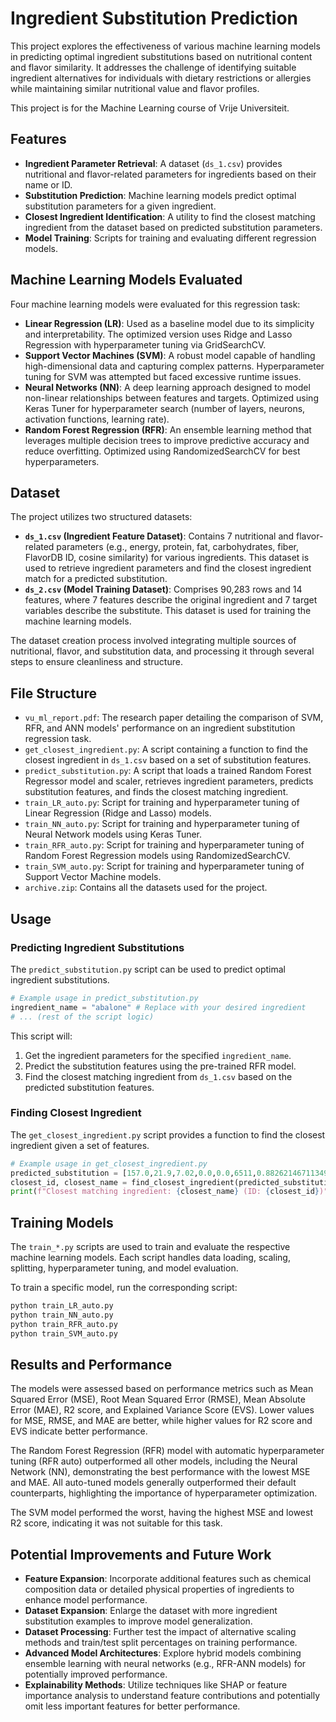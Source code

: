 # Ingredient Substitution Prediction

This project explores the effectiveness of various machine learning models in predicting optimal ingredient substitutions based on nutritional content and flavor similarity. It addresses the challenge of identifying suitable ingredient alternatives for individuals with dietary restrictions or allergies while maintaining similar nutritional value and flavor profiles.

This project is for the Machine Learning course of Vrije Universiteit.

## Features

* **Ingredient Parameter Retrieval**: A dataset (`ds_1.csv`) provides nutritional and flavor-related parameters for ingredients based on their name or ID.
* **Substitution Prediction**: Machine learning models predict optimal substitution parameters for a given ingredient.
* **Closest Ingredient Identification**: A utility to find the closest matching ingredient from the dataset based on predicted substitution parameters.
* **Model Training**: Scripts for training and evaluating different regression models.

## Machine Learning Models Evaluated

Four machine learning models were evaluated for this regression task:

* **Linear Regression (LR)**: Used as a baseline model due to its simplicity and interpretability. The optimized version uses Ridge and Lasso Regression with hyperparameter tuning via GridSearchCV.
* **Support Vector Machines (SVM)**: A robust model capable of handling high-dimensional data and capturing complex patterns. Hyperparameter tuning for SVM was attempted but faced excessive runtime issues.
* **Neural Networks (NN)**: A deep learning approach designed to model non-linear relationships between features and targets. Optimized using Keras Tuner for hyperparameter search (number of layers, neurons, activation functions, learning rate).
* **Random Forest Regression (RFR)**: An ensemble learning method that leverages multiple decision trees to improve predictive accuracy and reduce overfitting. Optimized using RandomizedSearchCV for best hyperparameters.

## Dataset

The project utilizes two structured datasets:

* **`ds_1.csv` (Ingredient Feature Dataset)**: Contains 7 nutritional and flavor-related parameters (e.g., energy, protein, fat, carbohydrates, fiber, FlavorDB ID, cosine similarity) for various ingredients. This dataset is used to retrieve ingredient parameters and find the closest ingredient match for a predicted substitution.
* **`ds_2.csv` (Model Training Dataset)**: Comprises 90,283 rows and 14 features, where 7 features describe the original ingredient and 7 target variables describe the substitute. This dataset is used for training the machine learning models.

The dataset creation process involved integrating multiple sources of nutritional, flavor, and substitution data, and processing it through several steps to ensure cleanliness and structure.

## File Structure

* `vu_ml_report.pdf`: The research paper detailing the comparison of SVM, RFR, and ANN models' performance on an ingredient substitution regression task.
* `get_closest_ingredient.py`: A script containing a function to find the closest ingredient in `ds_1.csv` based on a set of substitution features.
* `predict_substitution.py`: A script that loads a trained Random Forest Regressor model and scaler, retrieves ingredient parameters, predicts substitution features, and finds the closest matching ingredient.
* `train_LR_auto.py`: Script for training and hyperparameter tuning of Linear Regression (Ridge and Lasso) models.
* `train_NN_auto.py`: Script for training and hyperparameter tuning of Neural Network models using Keras Tuner.
* `train_RFR_auto.py`: Script for training and hyperparameter tuning of Random Forest Regression models using RandomizedSearchCV.
* `train_SVM_auto.py`: Script for training and hyperparameter tuning of Support Vector Machine models.
* `archive.zip`: Contains all the datasets used for the project.

## Usage

### Predicting Ingredient Substitutions

The `predict_substitution.py` script can be used to predict optimal ingredient substitutions.

```python
# Example usage in predict_substitution.py
ingredient_name = "abalone" # Replace with your desired ingredient
# ... (rest of the script logic)
````

This script will:

1.  Get the ingredient parameters for the specified `ingredient_name`.
2.  Predict the substitution features using the pre-trained RFR model.
3.  Find the closest matching ingredient from `ds_1.csv` based on the predicted substitution features.

### Finding Closest Ingredient

The `get_closest_ingredient.py` script provides a function to find the closest ingredient given a set of features.

```python
# Example usage in get_closest_ingredient.py
predicted_substitution = [157.0,21.9,7.02,0.0,0.0,6511,0.8826214671134949] # Example substitution features
closest_id, closest_name = find_closest_ingredient(predicted_substitution)
print(f"Closest matching ingredient: {closest_name} (ID: {closest_id})")
```

## Training Models

The `train_*.py` scripts are used to train and evaluate the respective machine learning models. Each script handles data loading, scaling, splitting, hyperparameter tuning, and model evaluation.

To train a specific model, run the corresponding script:

```bash
python train_LR_auto.py
python train_NN_auto.py
python train_RFR_auto.py
python train_SVM_auto.py
```

## Results and Performance

The models were assessed based on performance metrics such as Mean Squared Error (MSE), Root Mean Squared Error (RMSE), Mean Absolute Error (MAE), R2 score, and Explained Variance Score (EVS). Lower values for MSE, RMSE, and MAE are better, while higher values for R2 score and EVS indicate better performance.

The Random Forest Regression (RFR) model with automatic hyperparameter tuning (RFR auto) outperformed all other models, including the Neural Network (NN), demonstrating the best performance with the lowest MSE and MAE. All auto-tuned models generally outperformed their default counterparts, highlighting the importance of hyperparameter optimization.

The SVM model performed the worst, having the highest MSE and lowest R2 score, indicating it was not suitable for this task.

## Potential Improvements and Future Work

  * **Feature Expansion**: Incorporate additional features such as chemical composition data or detailed physical properties of ingredients to enhance model performance.
  * **Dataset Expansion**: Enlarge the dataset with more ingredient substitution examples to improve model generalization.
  * **Dataset Processing**: Further test the impact of alternative scaling methods and train/test split percentages on training performance.
  * **Advanced Model Architectures**: Explore hybrid models combining ensemble learning with neural networks (e.g., RFR-ANN models) for potentially improved performance.
  * **Explainability Methods**: Utilize techniques like SHAP or feature importance analysis to understand feature contributions and potentially omit less important features for better performance.